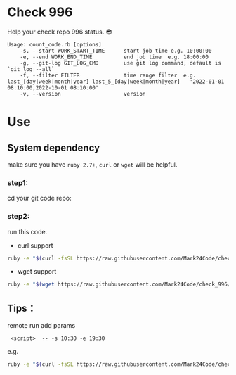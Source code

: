 # Check 996

Help your check repo 996 status. 😎

```
Usage: count_code.rb [options]
    -s, --start WORK_START_TIME      start job time e.g. 10:00:00
    -e, --end WORK_END_TIME          end job time  e.g. 18:00:00
    -g, --git-log GIT_LOG_CMD        use git log command, default is `git log --all`
    -f, --filter FILTER              time range filter  e.g. last_[day|week|month|year] last_5_[day|week|month|year]   '2022-01-01 08:10:00,2022-10-01 08:10:00'
    -v, --version                    version
```

# Use

## System dependency

make sure you have  `ruby 2.7+`, `curl` or `wget` will be helpful.
### step1:

cd your git code repo:


### step2: 

run this code.

* curl support

```bash
ruby -e "$(curl -fsSL https://raw.githubusercontent.com/Mark24Code/check_996/main/check_996.rb)"
```

* wget support

```bash
ruby -e "$(wget https://raw.githubusercontent.com/Mark24Code/check_996/main/check_996.rb -O -)"
```

## Tips：

remote run add params 

```
 <script>  -- -s 10:30 -e 19:30
```

e.g.

```bash
ruby -e "$(curl -fsSL https://raw.githubusercontent.com/Mark24Code/check_996/main/check_996.rb)" -- -s 10:30 -e 19:30
```

